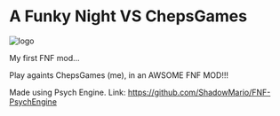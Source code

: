 # A Funky Night VS ChepsGames

![logo](https://user-images.githubusercontent.com/124399423/216793096-c2977922-08b2-483c-bea5-0a61febe2496.png)

My first FNF mod...

Play againts ChepsGames (me), in an AWSOME FNF MOD!!!

Made using Psych Engine.
Link: https://github.com/ShadowMario/FNF-PsychEngine
